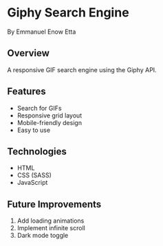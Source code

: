 # Giphy Search Engine
By Emmanuel Enow Etta
## Overview
A responsive GIF search engine using the Giphy API.

## Features
- Search for GIFs
- Responsive grid layout
- Mobile-friendly design
- Easy to use

## Technologies
- HTML
- CSS (SASS)
- JavaScript

## Future Improvements
1. Add loading animations
2. Implement infinite scroll
3. Dark mode toggle
